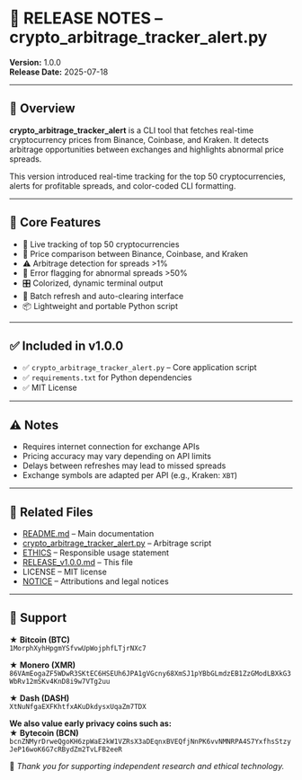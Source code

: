 # 📎 RELEASE NOTES – crypto_arbitrage_tracker_alert.py  
**Version:** 1.0.0  
**Release Date:** 2025-07-18

---

## 🚀 Overview

**crypto_arbitrage_tracker_alert** is a CLI tool that fetches real-time cryptocurrency prices from Binance, Coinbase, and Kraken. It detects arbitrage opportunities between exchanges and highlights abnormal price spreads.

This version introduced real-time tracking for the top 50 cryptocurrencies, alerts for profitable spreads, and color-coded CLI formatting.

---

## 🔧 Core Features

- 📡 Live tracking of top 50 cryptocurrencies  
- 💱 Price comparison between Binance, Coinbase, and Kraken  
- ⚠️ Arbitrage detection for spreads >1%  
- 🚨 Error flagging for abnormal spreads >50%  
- 🎛️ Colorized, dynamic terminal output  
- 🔁 Batch refresh and auto-clearing interface  
- 📦 Lightweight and portable Python script

---

## ✅ Included in v1.0.0

- ✅ `crypto_arbitrage_tracker_alert.py` – Core application script  
- ✅ `requirements.txt` for Python dependencies  
- ✅ MIT License

---

## ⚠️ Notes

- Requires internet connection for exchange APIs  
- Pricing accuracy may vary depending on API limits  
- Delays between refreshes may lead to missed spreads  
- Exchange symbols are adapted per API (e.g., Kraken: `XBT`)

---

## 📌 Related Files

- [README.md](./README.md) – Main documentation  
- [crypto_arbitrage_tracker_alert.py](./crypto_arbitrage_tracker_alert.py) – Arbitrage script  
- [ETHICS](./ETHICS.md) – Responsible usage statement  
- [RELEASE_v1.0.0.md](./RELEASE_v1.0.0.md) – This file  
- LICENSE – MIT license  
- [NOTICE](./NOTICE) – Attributions and legal notices

---

## 🍱 Support

★ **Bitcoin (BTC)**  
`1MorphXyhHpgmYSfvwUpWojphfLTjrNXc7`

★ **Monero (XMR)**  
`86VAmEogaZF5WDwR3SKtEC6HSEUh6JPA1gVGcny68XmSJ1pYBbGLmdzEB1ZzGModLBXkG3WbRv12mSKv4KnD8i9w7VTg2uu`

★ **Dash (DASH)**  
`XtNuNfgaEXFKhtfxAKuDkdysxUqaZm7TDX`

**We also value early privacy coins such as:**  
★ **Bytecoin (BCN)**  
`bcnZNMyrDrweQgoKH6zpWaE2kW1VZRsX3aDEqnxBVEQfjNnPK6vvNMNRPA4S7YxfhsStzyJeP16woK6G7cRBydZm2TvLFB2eeR`

🙏 *Thank you for supporting independent research and ethical technology.*

